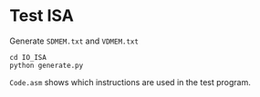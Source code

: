 # Test ISA 
Generate `SDMEM.txt` and `VDMEM.txt`
```shell
cd IO_ISA
python generate.py
```
`Code.asm` shows which instructions are used in the test program.